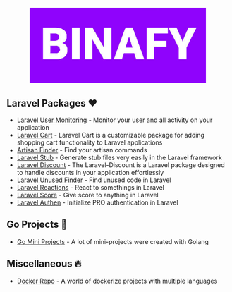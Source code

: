 <p align="center">
    <a href="https://binafy.org" target="_blank">
        <img src="https://github.com/binafy/.github/blob/main/images/binafy.jpg?raw=true" width="400">
    </a>
</p>

## Laravel Packages ❤️

- [Laravel User Monitoring](https://github.com/binafy/laravel-user-monitoring) - Monitor your user and all activity on your application
- [Laravel Cart](https://github.com/binafy/laravel-cart) - Laravel Cart is a customizable package for adding shopping cart functionality to Laravel applications
- [Artisan Finder](https://github.com/binafy/artisan-finder) - Find your artisan commands
- [Laravel Stub](https://github.com/binafy/laravel-stub) - Generate stub files very easily in the Laravel framework
- [Laravel Discount](https://github.com/binafy/laravel-discount) - The Laravel-Discount is a Laravel package designed to handle discounts in your application effortlessly
- [Laravel Unused Finder](https://github.com/binafy/laravel-unused-finder) - Find unused code in Laravel
- [Laravel Reactions](https://github.com/binafy/laravel-reactions) - React to somethings in Laravel
- [Laravel Score](https://github.com/binafy/laravel-score) - Give score to anything in Laravel
- [Laravel Authen](https://github.com/binafy/laravel-score) - Initialize PRO authentication in Laravel


## Go Projects 💙

- [Go Mini Projects](https://github.com/binafy/go-mini-projects) - A lot of mini-projects were created with Golang

## Miscellaneous 🔥

- [Docker Repo](https://github.com/binafy/docker-repo) - A world of dockerize projects with multiple languages
